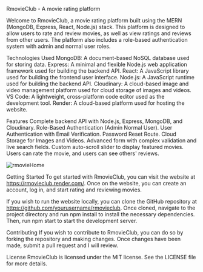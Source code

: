 RmovieClub - A movie rating platform

  Welcome to RmovieClub, a movie rating platform built using the MERN (MongoDB, Express, React, Node.js) stack.
  This platform is designed to allow users to rate and review movies, as well as view ratings and reviews from other users.
  The platform also includes a role-based authentication system with admin and normal user roles.

Technologies Used
    MongoDB: A document-based NoSQL database used for storing data.
    Express: A minimal and flexible Node.js web application framework used for building the backend API.
    React: A JavaScript library used for building the frontend user interface.
    Node.js: A JavaScript runtime used for building the backend API.
    Cloudinary: A cloud-based image and video management platform used for cloud storage of images and videos.
    VS Code: A lightweight, cross-platform code editor used as the development tool.
    Render: A cloud-based platform used for hosting the website.

Features
    Complete backend API with Node.js, Express, MongoDB, and Cloudinary.
    Role-Based Authentication (Admin Normal User).
    User Authentication with Email Verification.
    Password Reset Route.
    Cloud Storage for Images and Videos.
    Advanced form with complex validation and live search fields.
    Custom auto-scroll slider to display featured movies.
    Users can rate the movie, and users can see others' reviews.
    

![rmovieHome](https://user-images.githubusercontent.com/87107030/228725278-8bc792a4-e06c-4905-8e13-7453ddb7dfe5.png)


Getting Started 
    To get started with RmovieClub, 
    you can visit the website at https://rmovieclub.render.com/. 
    Once on the website, you can create an account, log in, and start rating and reviewing movies.

If you wish to run the website locally, 
  you can clone the GitHub repository at https://github.com/yourusername/rmovieclub. 
  Once cloned, navigate to the project directory and run npm install to install the necessary dependencies. 
  Then, run npm start to start the development server.

Contributing 
  If you wish to contribute to RmovieClub, 
  you can do so by forking the repository and making changes. 
  Once changes have been made, submit a pull request and I will review.

License
  RmovieClub is licensed under the MIT license. See the LICENSE file for more details.
